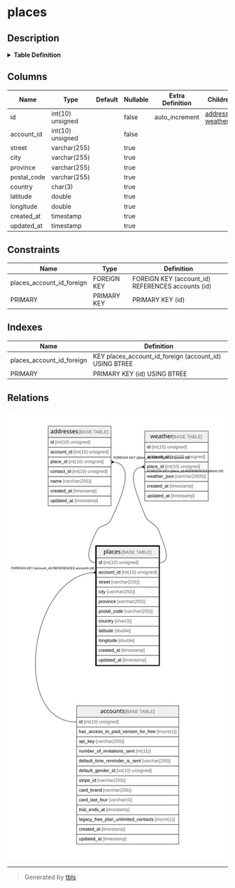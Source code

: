 # places

## Description

<details>
<summary><strong>Table Definition</strong></summary>

```sql
CREATE TABLE `places` (
  `id` int(10) unsigned NOT NULL AUTO_INCREMENT,
  `account_id` int(10) unsigned NOT NULL,
  `street` varchar(255) COLLATE utf8mb4_unicode_ci DEFAULT NULL,
  `city` varchar(255) COLLATE utf8mb4_unicode_ci DEFAULT NULL,
  `province` varchar(255) COLLATE utf8mb4_unicode_ci DEFAULT NULL,
  `postal_code` varchar(255) COLLATE utf8mb4_unicode_ci DEFAULT NULL,
  `country` char(3) COLLATE utf8mb4_unicode_ci DEFAULT NULL,
  `latitude` double DEFAULT NULL,
  `longitude` double DEFAULT NULL,
  `created_at` timestamp NULL DEFAULT NULL,
  `updated_at` timestamp NULL DEFAULT NULL,
  PRIMARY KEY (`id`),
  KEY `places_account_id_foreign` (`account_id`),
  CONSTRAINT `places_account_id_foreign` FOREIGN KEY (`account_id`) REFERENCES `accounts` (`id`) ON DELETE CASCADE
) ENGINE=InnoDB DEFAULT CHARSET=utf8mb4 COLLATE=utf8mb4_unicode_ci
```

</details>

## Columns

| Name | Type | Default | Nullable | Extra Definition | Children | Parents | Comment |
| ---- | ---- | ------- | -------- | --------------- | -------- | ------- | ------- |
| id | int(10) unsigned |  | false | auto_increment | [addresses](addresses.md) [weather](weather.md) |  |  |
| account_id | int(10) unsigned |  | false |  |  | [accounts](accounts.md) |  |
| street | varchar(255) |  | true |  |  |  |  |
| city | varchar(255) |  | true |  |  |  |  |
| province | varchar(255) |  | true |  |  |  |  |
| postal_code | varchar(255) |  | true |  |  |  |  |
| country | char(3) |  | true |  |  |  |  |
| latitude | double |  | true |  |  |  |  |
| longitude | double |  | true |  |  |  |  |
| created_at | timestamp |  | true |  |  |  |  |
| updated_at | timestamp |  | true |  |  |  |  |

## Constraints

| Name | Type | Definition |
| ---- | ---- | ---------- |
| places_account_id_foreign | FOREIGN KEY | FOREIGN KEY (account_id) REFERENCES accounts (id) |
| PRIMARY | PRIMARY KEY | PRIMARY KEY (id) |

## Indexes

| Name | Definition |
| ---- | ---------- |
| places_account_id_foreign | KEY places_account_id_foreign (account_id) USING BTREE |
| PRIMARY | PRIMARY KEY (id) USING BTREE |

## Relations

![er](places.svg)

---

> Generated by [tbls](https://github.com/k1LoW/tbls)
